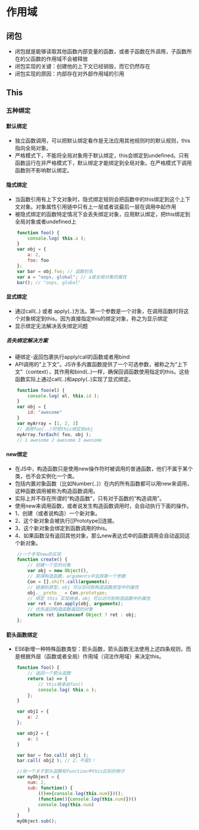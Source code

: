 # 作用域

## 闭包

* 闭包就是能够读取其他函数内部变量的函数，或者子函数在外调用，子函数所在的父函数的作用域不会被释放
* 闭包实现的关键：创建他的上下文已经销毁，而它仍然存在
* 闭包实现的原因：内部存在对外部作用域的引用

## This

### 五种绑定

#### 默认绑定

* 独立函数调用，可以把默认绑定看作是无法应用其他规则时的默认规则，this指向全局对象。
* 严格模式下，不能将全局对象用于默认绑定，this会绑定到undefined。只有函数运行在非严格模式下，默认绑定才能绑定到全局对象。在严格模式下调用函数则不影响默认绑定。

#### 隐式绑定

* 当函数引用有上下文对象时，隐式绑定规则会把函数中的this绑定到这个上下文对象。对象属性引用链中只有上一层或者说最后一层在调用中起作用
* 被隐式绑定的函数特定情况下会丢失绑定对象，应用默认绑定，把this绑定到全局对象或者undefined上

```javascript
    function foo() {
        console.log( this.a );
    }
    var obj = {
        a: 2,
        foo: foo
    };
    var bar = obj.foo; // 函数别名
    var a = "oops, global"; // a是全局对象的属性
    bar(); // "oops, global"
```

#### 显式绑定

* 通过call(..) 或者 apply(..)方法。第一个参数是一个对象，在调用函数时将这个对象绑定到this。因为直接指定this的绑定对象，称之为显示绑定
* 显示绑定无法解决丢失绑定问题

##### 丢失绑定解决方案

* 硬绑定-返回包裹执行apply/call的函数或者用bind
* API调用的"上下文"。JS许多内置函数提供了一个可选参数，被称之为“上下文”（context），其作用和bind(..)一样，确保回调函数使用指定的this。这些函数实际上通过call(..)和apply(..)实现了显式绑定。

```javascript
    function foo(el) {
        console.log( el, this.id );
    }
    var obj = {
        id: "awesome"
    }
    var myArray = [1, 2, 3]
    // 调用foo(..)时把this绑定到obj
    myArray.forEach( foo, obj );
    // 1 awesome 2 awesome 3 awesome
```

#### new绑定

* 在JS中，构造函数只是使用new操作符时被调用的普通函数，他们不属于某个类，也不会实例化一个类。
* 包括内置对象函数（比如Number(..)）在内的所有函数都可以用new来调用，这种函数调用被称为构造函数调用。
* 实际上并不存在所谓的“构造函数”，只有对于函数的“构造调用”。
* 使用new来调用函数，或者说发生构造函数调用时，会自动执行下面的操作。
* 1、创建（或者说构造）一个新对象。
* 2、这个新对象会被执行[[Prototype]]连接。
* 3、这个新对象会绑定到函数调用的this。
* 4、如果函数没有返回其他对象，那么new表达式中的函数调用会自动返回这个新对象。

```javascript
    //一个手写new的实现
    function create() {
        // 创建一个空的对象
        var obj = new Object(),
        // 获得构造函数，arguments中去除第一个参数
        Con = [].shift.call(arguments);
        // 链接到原型，obj 可以访问到构造函数原型中的属性
        obj.__proto__ = Con.prototype;
        // 绑定 this 实现继承，obj 可以访问到构造函数中的属性
        var ret = Con.apply(obj, arguments);
        // 优先返回构造函数返回的对象
        return ret instanceof Object ? ret : obj;
    };
```

#### 箭头函数绑定

* ES6新增一种特殊函数类型：箭头函数，箭头函数无法使用上述四条规则，而是根据外层（函数或者全局）作用域（词法作用域）来决定this。

```javascript
    function foo() {
        // 返回一个箭头函数
        return (a) => {
            // this继承自foo()
            console.log( this.a );
        };
    }

    var obj1 = {
        a: 2
    };

    var obj2 = {
        a: 3
    }

    var bar = foo.call( obj1 );
    bar.call( obj2 ); // 2，不是3！

    //另一个关于箭头函数和function中this区别的例子
    var myObject = {
        num: 2,
        sub: function() {
            (()=>{console.log(this.num)})();
            (function(){console.log(this.num)})()
            console.log(this.num)
        }
    }
    myObject.sub();
```
